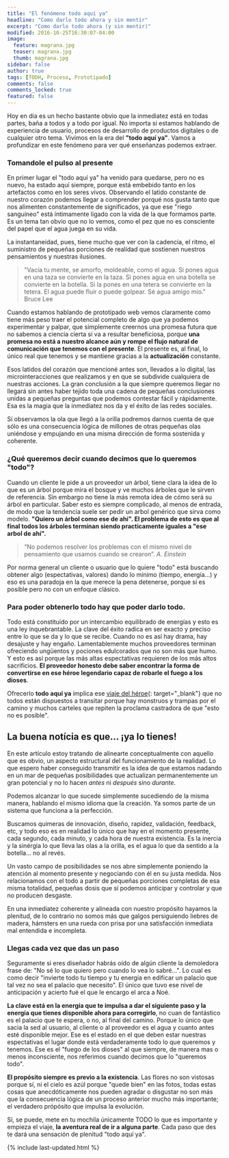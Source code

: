 ```yaml
---
title: "El fenómeno todo aquí ya"
headline: "Como darlo todo ahora y sin mentir"
excerpt: "Como darlo todo ahora (y sin mentir)"
modified: 2016-10-25T16:30:07-04:00
image:
  feature: magrana.jpg
  teaser: magrana.jpg
  thumb: magrana.jpg
sidebar: false
author: true
tags: [TODH, Proceso, Prototipado]
comments: false
comments_locked: true
featured: false
---
```


Hoy en dia es un hecho bastante obvio que la inmediatez está en todas partes, baña a todos y a todo por igual. No importa si estamos hablando de experiencia de usuario, procesos de desarrollo de productos digitales o de cualquier otro tema. Vivimos en la era del __"todo aquí ya"__. Vamos a profundizar en este fenómeno para ver qué enseñanzas podemos extraer.

### Tomandole el pulso al presente

En primer lugar el "todo aquí ya" ha venido para quedarse, pero no es nuevo, ha estado aquí siempre, porque está embebido tanto en los artefactos como en los seres vivos. Observando el latido constante de nuestro corazón podemos llegar a comprender porqué nos gusta tanto que nos alimenten constantemente de significados, ya que ese "riego sanguíneo" está íntimamente ligado con la vida de la que formamos parte. Es un tema tan obvio que no lo vemos, como el pez que no es consciente del papel que el agua juega en su vida.

La instantaneidad, pues, tiene mucho que ver con la cadencia, el ritmo, el suministro de pequeñas porciones de realidad que sostienen nuestros pensamientos y nuestras ilusiones.

> "Vacía tu mente, se amorfo, moldeable, como el agua. Si pones agua en una taza se convierte en la taza. Si pones agua en una botella se convierte en la botella. Si la pones en una tetera se convierte en la tetera. El agua puede fluir o puede golpear. Sé agua amigo mío." Bruce Lee

Cuando estamos hablando de prototipado web vemos claramente como tiene más peso traer el potencial completo de algo que ya podemos experimentar y palpar, que simplemente creernos una promesa futura que no sabemos a ciencia cierta si va a resultar beneficiosa, porque **una promesa no está a nuestro alcance aún y rompe el flujo natural de comunicación que tenemos con el presente**. El presente es, al final, lo único real que tenemos y se mantiene gracias a la **actualización** constante.

Esos latidos del corazón que mencioné antes son, llevados a lo digital, las microinteracciones que realizamos y en que se subdivide cualquiera de nuestras acciones. La gran conclusión a la que siempre queremos llegar no llegará sin antes haber tejido toda una cadena de pequeñas conclusiones unidas a pequeñas preguntas que podemos contestar fácil y rápidamente. Esa es la magia que la inmediatez nos da y el éxito de las redes sociales.

Si observamos la ola que llegó a la orilla podremos darnos cuenta de que sólo es una consecuencia lógica de millones de otras pequeñas olas uniéndose y empujando en una misma dirección de forma sostenida y coherente.

### ¿Qué queremos decir cuando decimos que lo queremos "todo"?

Cuando un cliente le pide a un proveedor un árbol, tiene clara la idea de lo que es un árbol porque mira el bosque y ve muchos árboles que le sirven de referencia. Sin embargo no tiene la más remota idea de cómo será su árbol en particular. Saber esto es siempre complicado, al menos de entrada, de modo que la tendencia suele ser pedir un arbol genérico que sirva como modelo. **"Quiero un árbol como ese de ahí". El problema de esto es que al final todos los árboles terminan siendo practicamente iguales a "ese arbol de ahí".**

> “No podemos resolver los problemas con el mismo nivel de pensamiento que usamos cuando se crearon”. _A. Einstein_

Por norma general un cliente o usuario que lo quiere "todo"  está buscando obtener algo (espectativas, valores) dando lo mínimo (tiempo, energía...) y eso es una paradoja en la que merece la pena detenerse, porque sí es posible pero no con un enfoque clásico.


### Para poder obtenerlo todo hay que poder darlo todo.

Todo está constituído por un intercambio equilibrado de energías y esto es una ley inquebrantable. La clave del éxito radica en ser exacto y preciso entre lo que se da y lo que se recibe. Cuando no es así hay drama, hay desajuste y hay engaño. Lamentablemente muchos proveedores terminan ofreciendo ungüentos y pociones edulcorados que no son más que humo. Y esto es así porque las más altas espectativas requieren de los más altos sacrificios. **El proveedor honesto debe saber encontrar la forma de convertirse en ese héroe legendario capaz de robarle el fuego a los dioses**.

Ofrecerlo **todo aquí ya** implica ese [viaje del héroe](https://es.wikipedia.org/wiki/El_h%C3%A9roe_de_las_mil_caras){: target="_blank"} que no todos están dispuestos a transitar porque hay monstruos y trampas por el camino y muchos carteles que repiten la proclama castradora de que "esto no es posible".

## La buena notícia es que... ¡ya lo tienes!

En este artículo estoy tratando de alinearte conceptualmente con aquello que es obvio, un aspecto estructural del funcionamiento de la realidad. Lo que espero haber conseguido transmitir es la idea de que estamos nadando en un mar de pequeñas posibilidades que actualizan permanentemente un gran potencial y no lo hacen *antes* ni *después* sino *durante*.

Podemos alcanzar lo que sucede simplemente sucediendo de la misma manera, hablando el mismo idioma que la creación. Ya somos parte de un sistema que funciona a la perfección.

Buscamos quimeras de innovación, diseño, rapidez, validación, feedback, etc, y todo eso es en realidad lo único que hay en el momento presente, cada segundo, cada minuto, y cada hora de nuestra existencia. Es la inercia y la sinérgia lo que lleva las olas a la orilla, es el agua lo que da sentido a la botella... no al revés.

Un vasto campo de posibilidades se nos abre simplemente poniendo la atención al momento presente y negociando con él en su justa medida. Nos relacionamos con el todo a partir de pequeñas porciones completas de esa misma totalidad, pequeñas dosis que sí podemos anticipar y controlar y que no producen desgaste.

En una inmediatez coherente y alineada con nuestro propósito hayamos la plenitud, de lo contrario no somos más que galgos persiguiendo liebres de madera, hámsters en una rueda con prisa por una satisfacción inmediata mal entendida e incompleta.

### Llegas cada vez que das un paso

Seguramente si eres diseñador habrás oído de algún cliente la demoledora frase de: "No sé lo que quiero pero cuando lo vea lo sabré...". Lo cual es como decir "invierte todo tu tiempo y tu energía en edificar un palacio que tal vez no sea el palacio que necesito". El único que tuvo ese nivel de anticipación y acierto fué el que le encargo el arca a Noé.

**La clave está en la energía que te impulsa a dar el siguiente paso y la energía que tienes disponible ahora para corregirlo**, no cuan de fantástico es el palacio que te espera, o no, al final del camino. Porque lo único que sacia la sed al usuario, al cliente o al proveedor es el agua y cuanto antes esté disponible mejor. Ese es el estado en el que deben estar nuestras espectativas el lugar donde está verdaderamente todo lo que queremos y tenemos. Ese es el "fuego de los dioses" al que siempre, de manera mas o menos inconsciente, nos referimos cuando decimos que lo "queremos todo".

**El propósito siempre es previo a la existencia**. Las flores no son vistosas porque sí, ni el cielo es azúl porque "quede bien" en las fotos, todas estas cosas que anecdóticamente nos pueden agradar o disgustar no son más que la consecuencia lógica de un proceso anterior mucho más importante; el verdadero própósito que impulsa la evolución.

Sí, se puede, mete en tu mochila únicamente TODO lo que es importante y empieza el viaje, **la aventura real de ir a alguna parte**. Cada paso que des te dará una sensación de plenitud "todo aquí ya".

{% include last-updated.html %}
